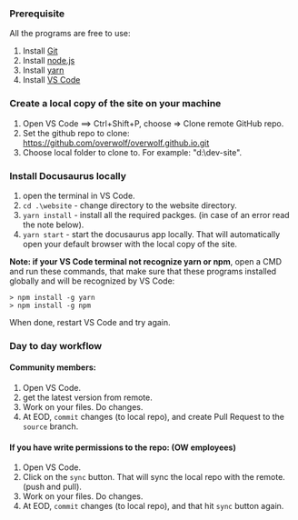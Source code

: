 ### Prerequisite

All the programs are free to use:

1. Install [Git](https://git-scm.com/downloads)
2. Install [node.js](https://nodejs.org/en/)
3. Install [yarn](https://yarnpkg.com/lang/en/docs/install/)
4. Install [VS Code](https://code.visualstudio.com/)

### Create a local copy of the site on your machine

1. Open VS Code ==> Ctrl+Shift+P, choose => Clone remote GitHub repo.
2. Set the github repo to clone: https://github.com/overwolf/overwolf.github.io.git
3. Choose local folder to clone to. For example: "d:\dev-site".

### Install Docusaurus locally

1. open the terminal in VS Code.
2. `cd .\website` - change directory to the website directory.
3. `yarn install` - install all the required packges. (in case of an error read the note below). 
4. `yarn start` - start the docusaurus app locally. That will automatically open your default browser with the local copy of the site.

**Note: if your VS Code terminal not recognize yarn or npm**, open a CMD and run these commands, that make sure that these programs installed globally and will be recognized by VS Code: 

```
> npm install -g yarn
> npm install -g npm
```

When done, restart VS Code and try again.

### Day to day workflow

#### Community members:

1. Open VS Code.
2. get the latest version from remote.
3. Work on your files. Do changes.
4. At EOD, `commit` changes (to local repo), and create Pull Request to the `source` branch.

#### If you have write permissions to the repo: (OW employees)

1. Open VS Code.
2. Click on the `sync` button. That will sync the local repo with the remote. (push and pull).
3. Work on your files. Do changes.
4. At EOD, `commit` changes (to local repo), and that hit `sync` button again.
